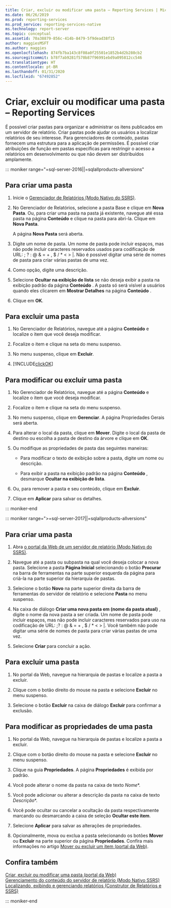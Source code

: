 ```yaml
---
title: Criar, excluir ou modificar uma pasta – Reporting Services | Microsoft Docs
ms.date: 06/26/2019
ms.prod: reporting-services
ms.prod_service: reporting-services-native
ms.technology: report-server
ms.topic: conceptual
ms.assetid: 70a38879-856c-414b-8479-5f9dead38f15
author: maggiesMSFT
ms.author: maggies
ms.openlocfilehash: 874fb7ba143c8f08a0f25501e1852b4d2b280cb2
ms.sourcegitcommit: b78f7ab9281f570b87f96991ebd9a095812cc546
ms.translationtype: HT
ms.contentlocale: pt-BR
ms.lasthandoff: 01/31/2020
ms.locfileid: "67492852"
---
```

# <a name="create-delete-or-modify-a-folder---reporting-services"></a>Criar, excluir ou modificar uma pasta – Reporting Services
  É possível criar pastas para organizar e administrar os itens publicados em um servidor de relatório. Criar pastas pode ajudar os usuários a localizar relatórios de seu interesse. Para gerenciadores de conteúdo, pastas fornecem uma estrutura para a aplicação de permissões. É possível criar atribuições de função em pastas específicas para restringir o acesso a relatórios em desenvolvimento ou que não devem ser distribuídos amplamente.  

::: moniker range="=sql-server-2016||=sqlallproducts-allversions"

## <a name="to-create-a-folder"></a>Para criar uma pasta  
  
1.  Inicie o [Gerenciador de Relatórios &#40;Modo Nativo do SSRS&#41;](https://msdn.microsoft.com/library/80949f9d-58f5-48e3-9342-9e9bf4e57896).  
  
2.  No Gerenciador de Relatórios, selecione a pasta Base e clique em **Nova Pasta**. Ou, para criar uma pasta na pasta já existente, navegue até essa pasta na página **Conteúdo** e clique na pasta para abri-la. Clique em **Nova Pasta**.  
  
     A página **Nova Pasta** será aberta.  
  
3.  Digite um nome de pasta. Um nome de pasta pode incluir espaços, mas não pode incluir caracteres reservados usados para codificação de URL: \; \? \: \@ \& \= \+ \, \$ \/ \* \< \> \|. Não é possível digitar uma série de nomes de pasta para criar várias pastas de uma vez.  
  
4.  Como opção, digite uma descrição.  
  
5.  Selecione **Ocultar na exibição de lista** se não deseja exibir a pasta na exibição padrão da página **Conteúdo** . A pasta só será visível a usuários quando eles clicarem em **Mostrar Detalhes** na página **Conteúdo** .  
  
6.  Clique em **OK**.  
  
## <a name="to-delete-a-folder"></a>Para excluir uma pasta  
  
1.  No Gerenciador de Relatórios, navegue até a página **Conteúdo** e localize o item que você deseja modificar.  
  
2.  Focalize o item e clique na seta do menu suspenso.  
  
3.  No menu suspenso, clique em **Excluir**.  
  
4.  [!INCLUDE[clickOK](../../includes/clickok-md.md)]  
  
## <a name="to-modify-or-delete-a-folder"></a>Para modificar ou excluir uma pasta  
  
1.  No Gerenciador de Relatórios, navegue até a página **Conteúdo** e localize o item que você deseja modificar.  
  
2.  Focalize o item e clique na seta do menu suspenso.  
  
3.  No menu suspenso, clique em **Gerenciar**. A página Propriedades Gerais será aberta.  
  
4.  Para alterar o local da pasta, clique em **Mover**. Digite o local da pasta de destino ou escolha a pasta de destino da árvore e clique em **OK**.  
  
5.  Ou modifique as propriedades de pasta das seguintes maneiras:  
  
    -   Para modificar o texto de exibição sobre a pasta, digite um nome ou descrição.  
  
    -   Para exibir a pasta na exibição padrão na página **Conteúdo** , desmarque **Ocultar na exibição de lista**.  
  
6.  Ou, para remover a pasta e seu conteúdo, clique em **Excluir**.  
  
7.  Clique em **Aplicar** para salvar os detalhes.  

::: moniker-end

::: moniker range=">=sql-server-2017||=sqlallproducts-allversions"
 
## <a name="to-create-a-folder"></a>Para criar uma pasta  
  
1. Abra [o portal da Web de um servidor de relatório (Modo Nativo do SSRS)](../../reporting-services/web-portal-ssrs-native-mode.md).  
  
2. Navegue até a pasta ou subpasta na qual você deseja colocar a nova pasta. Selecione a pasta **Página Inicial** selecionando o botão **Procurar** na barra de ferramentas na parte superior esquerda da página para criá-la na parte superior da hierarquia de pastas.  
  
3. Selecione o botão **Novo** na parte superior direita da barra de ferramentas do servidor de relatório e selecione **Pasta** no menu suspenso.  
  
4. Na caixa de diálogo **Criar uma nova pasta em (nome da pasta atual)** , digite o nome da nova pasta a ser criada. Um nome de pasta pode incluir espaços, mas não pode incluir caracteres reservados para uso na codificação de URL: \;\? \: \@ \& \= \+ \, \$ \/ \* \< \> \|. Você também não pode digitar uma série de nomes de pasta para criar várias pastas de uma vez.  
  
5. Selecione **Criar** para concluir a ação.  
  
## <a name="to-delete-a-folder"></a>Para excluir uma pasta  
  
1. No portal da Web, navegue na hierarquia de pastas e localize a pasta a excluir.  
  
2. Clique com o botão direito do mouse na pasta e selecione **Excluir** no menu suspenso.  
  
3. Selecione o botão **Excluir** na caixa de diálogo **Excluir <foldername>**  para confirmar a exclusão.  
  
## <a name="to-modify-a-folders-properties"></a>Para modificar as propriedades de uma pasta  
  
1. No portal da Web, navegue na hierarquia de pastas e localize a pasta a excluir.  
  
2. Clique com o botão direito do mouse na pasta e selecione **Excluir** no menu suspenso.  
  
3. Clique na guia **Propriedades**. A página **Propriedades** é exibida por padrão.  
  
4. Você pode alterar o nome da pasta na caixa de texto *Nome**.  
  
5. Você pode adicionar ou alterar a descrição da pasta na caixa de texto *Descrição**.  
  
6. Você pode ocultar ou cancelar a ocultação da pasta respectivamente marcando ou desmarcando a caixa de seleção **Ocultar este item**.  
  
7. Selecione **Aplicar** para salvar as alterações de propriedades.  
  
8. Opcionalmente, mova ou exclua a pasta selecionando os botões **Mover** ou **Excluir** na parte superior da página **Propriedades**. Confira mais informações no artigo [Mover ou excluir um item (portal da Web)](../../reporting-services/report-server/move-or-delete-an-item-report-manager.md).  
  
## <a name="see-also"></a>Confira também  
 [Criar, excluir ou modificar uma pasta (portal da Web)](../../reporting-services/report-server/create-delete-or-modify-a-folder-web-portal.md)   
 [Gerenciamento do conteúdo do servidor de relatório (Modo Nativo SSRS)](../../reporting-services/report-server/report-server-content-management-ssrs-native-mode.md)   
 [Localizando, exibindo e gerenciando relatórios &#40;Construtor de Relatórios e SSRS&#41;](../../reporting-services/report-builder/finding-viewing-and-managing-reports-report-builder-and-ssrs.md)    
  
::: moniker-end